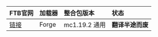 
FTB官网|加载器|整合包版本|状态
:-|:-|:-|:-
[链接](https://www.feed-the-beast.com/modpacks/101-ftb-presents-direwolf20-119)|Forge|mc1.19.2 通用|**翻译半途而废**|